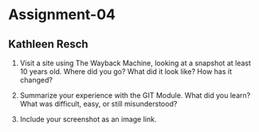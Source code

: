 # Assignment-04
## Kathleen Resch

1. Visit a site using The Wayback Machine, looking at a snapshot at least 10 years old. Where did you go? What did it look like? How has it changed?

2. Summarize your experience with the GIT Module. What did you learn? What was difficult, easy, or still misunderstood?
3. Include your screenshot as an image link.
